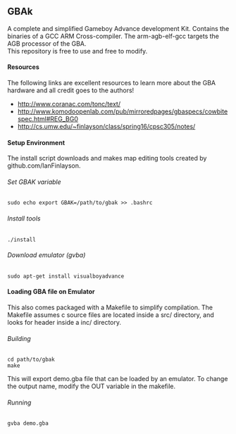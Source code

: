 ## GBAk
A complete and simplified Gameboy Advance development Kit.
Contains the binaries of a GCC ARM Cross-compiler. 
The arm-agb-elf-gcc targets the AGB processor of the GBA.  
This repository is free to use and free to modify.

#### Resources
The following links are excellent resources to learn more about 
the GBA hardware and all credit goes to the authors!
- http://www.coranac.com/tonc/text/
- http://www.komodoopenlab.com/pub/mirroredpages/gbaspecs/cowbitespec.html#REG_BG0
- http://cs.umw.edu/~finlayson/class/spring16/cpsc305/notes/

#### Setup Environment
The install script downloads and makes map editing tools created by github.com/IanFinlayson. 
###### Set GBAK variable
	sudo echo export GBAK=/path/to/gbak >> .bashrc
###### Install tools
	./install
###### Download emulator (gvba)
	sudo apt-get install visualboyadvance


#### Loading GBA file on Emulator
This also comes packaged with a Makefile to simplify compilation.
The Makefile assumes c source files are located inside a src/ directory, 
and looks for header inside a inc/ directory.
###### Building
	cd path/to/gbak
	make
This will export demo.gba file that can be loaded by an emulator.
To change the output name, modify the OUT variable in the makefile.
###### Running 
	gvba demo.gba
	

